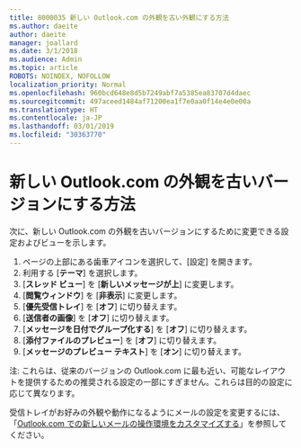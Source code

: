 ```yaml
---
title: 8000035 新しい Outlook.com の外観を古い外観にする方法
ms.author: daeite
author: daeite
manager: joallard
ms.date: 3/1/2018
ms.audience: Admin
ms.topic: article
ROBOTS: NOINDEX, NOFOLLOW
localization_priority: Normal
ms.openlocfilehash: 960bcd648e8d5b7249abf7a5385ea83707d4daec
ms.sourcegitcommit: 497aceed1484af71200ea1f7e0aa0f14e4e0e00a
ms.translationtype: HT
ms.contentlocale: ja-JP
ms.lasthandoff: 03/01/2019
ms.locfileid: "30363770"
---
```

# <a name="how-to-make-the-new-outlookcom-look-like-the-old-version"></a>新しい Outlook.com の外観を古いバージョンにする方法

次に、新しい Outlook.com の外観を古いバージョンにするために変更できる設定およびビューを示します。

1. ページの上部にある歯車アイコンを選択して、[設定] を開きます。
2. 利用する [**テーマ**] を選択します。
3. [**スレッド ビュー**] を [**新しいメッセージが上**] に変更します。
4. [**閲覧ウィンドウ**] を [**非表示**] に変更します。
5. [**優先受信トレイ**] を [**オフ**] に切り替えます。
6. [**送信者の画像**] を [**オフ**] に切り替えます。 
7. [**メッセージを日付でグループ化する**] を [**オフ**] に切り替えます。 
8. [**添付ファイルのプレビュー**] を [**オフ**] に切り替えます。 
9. [**メッセージのプレビュー テキスト**] を [**オン**] に切り替えます。

注: これらは、従来のバージョンの Outlook.com に最も近い、可能なレイアウトを提供するための推奨される設定の一部にすぎません。これらは目的の設定に応じて異なります。

受信トレイがお好みの外観や動作になるようにメールの設定を変更するには、「[Outlook.com での新しいメールの操作環境をカスタマイズする](https://support.office.com/article/b41c2ecb-f23c-42b3-b7f8-659646d5e58c)」を参照してください。